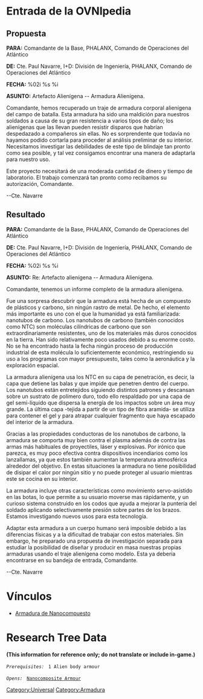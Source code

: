 # Entrada de la OVNIpedia

## Propuesta

**PARA:** Comandante de la Base, PHALANX, Comando de Operaciones del
Atlántico

**DE:** Cte. Paul Navarre, I+D: División de Ingeniería, PHALANX, Comando
de Operaciones del Atlántico

**FECHA:** %02i %s %i

**ASUNTO:** Artefacto Alienígena -- Armadura Alienígena.

Comandante, hemos recuperado un traje de armadura corporal alienígena
del campo de batalla. Esta armadura ha sido una maldición para nuestros
soldados a causa de su gran resistencia a varios tipos de daño; los
alienígenas que las llevan pueden resistir disparos que habrían
despedazado a compañeros sin ellas. No es sorprendente que todavía no
hayamos podido cortarla para proceder al análisis preliminar de su
interior. Necesitamos investigar las debilidades de este tipo de
blindaje tan pronto como sea posible, y tal vez consigamos encontrar una
manera de adaptarla para nuestro uso.

Este proyecto necesitará de una moderada cantidad de dinero y tiempo de
laboratorio. El trabajo comenzará tan pronto como recibamos su
autorización, Comandante.

--Cte. Navarre

## Resultado

**PARA:** Comandante de la Base, PHALANX, Comando de Operaciones del
Atlántico

**DE:** Cte. Paul Navarre, I+D: División de Ingeniería, PHALANX, Comando
de Operaciones del Atlántico

**FECHA:** %02i %s %i

**ASUNTO:** Re: Artefacto alienígena -- Armadura Alienígena.

Comandante, tenemos un informe completo de la armadura alienígena.

Fue una sorpresa descubrir que la armadura está hecha de un compuesto de
plásticos y carbono, sin ningún rastro de metal. De hecho, el elemento
más importante es uno con el que la humanidad ya está familiarizada:
nanotubos de carbono. Los nanotubos de carbono (también conocidos como
NTC) son moléculas cilíndricas de carbono que son extraordinariamente
resistentes, uno de los materiales más duros conocidos en la tierra. Han
sido relativamente poco usados debido a su enorme costo. No se ha
encontrado hasta la fecha ningún proceso de producción industrial de
esta molécula lo suficientemente económico, restringiendo su uso a los
programas con mayor presupuesto, tales como la aeronáutica y la
exploración espacial.

La armadura alienígena usa los NTC en su capa de penetración, es decir,
la capa que detiene las balas y que impide que penetren dentro del
cuerpo. Los nanotubos están entretejidos siguiendo distintos patrones y
descansan sobre un sustrato de polímero duro, todo ello respaldado por
una capa de gel semi-líquido que dispersa la energía de los impactos
sobre un área muy grande. La última capa -tejida a partir de un tipo de
fibra aramida- se utiliza para contener el gel y para atrapar cualquier
fragmento que haya escapado del interior de la armadura.

Gracias a las propiedades conductoras de los nanotubos de carbono, la
armadura se comporta muy bien contra el plasma además de contra las
armas más habituales de proyectiles, láser y explosivas. Por irónico que
parezca, es muy poco efectiva contra dispositivos incendiarios como los
lanzallamas, ya que estos también aumentan la temperatura atmosférica
alrededor del objetivo. En estas situaciones la armadura no tiene
posibilidad de disipar el calor por ningún sitio y no puede proteger al
usuario mientras este se cocina en su interior.

La armadura incluye otras características como movimiento servo-asistido
en las botas, lo que permite a su usuario moverse mas rápidamente, y un
curioso sistema construido en los codos que ayuda a mejorar la puntería
del soldado aplicando selectivamente presión sobre partes de los brazos.
Estamos investigando nuevos usos para esta tecnología.

Adaptar esta armadura a un cuerpo humano será imposible debido a las
diferencias físicas y a la dificultad de trabajar con estos materiales.
Sin embargo, he preparado una propuesta de investigación separada para
estudiar la posibilidad de diseñar y producir en masa nuestras propias
armaduras usando el traje alienígena como modelo. Esta ya debería
encontrarse en su bandeja de entrada, Comandante.

--Cte. Navarre

# Vínculos

- [Armadura de Nanocompuesto](Translation:nano_armour_txt/es "wikilink")

# Research Tree Data

**(This information for reference only; do not translate or include
in-game.)**

*`Prerequisites:`*
` 1 Alien body armour`

*`Opens:`*
` `[`Nanocomposite Armour`](Equipment/Armor/Nanocomposite_Armour "wikilink")

[Category:Universal](Category:Universal "wikilink")
[Category:Armadura](Category:Armadura "wikilink")